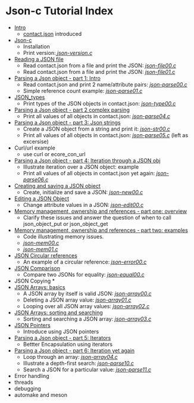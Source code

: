 # Json-c Tutorial Index

- [Intro](https://github.com/rbtylee/tutorial-jsonc/blob/master/tutorial/Intro.md)
    * [contact.json](https://github.com/rbtylee/tutorial-jsonc/blob/master/src/contact.json) introduced
- [Json-c](https://github.com/rbtylee/tutorial-jsonc/blob/master/tutorial/Json-c.md)
    * Installation
    * Print version:[ _*json-version.c*_](https://github.com/rbtylee/tutorial-jsonc/blob/master/src/json-version.c)
- [Reading a JSON file](https://github.com/rbtylee/tutorial-jsonc/blob/master/tutorial/File.md)
    * Read contact.json from a file and print the JSON: [_*json-file00.c*_](https://github.com/rbtylee/tutorial-jsonc/blob/master/src/json-file00.c)
    * Read contact.json from a file and print the JSON: [_*json-file01.c*_](https://github.com/rbtylee/tutorial-jsonc/blob/master/src/json-file01.c)
- [Parsing a Json object - part 1: Intro](https://github.com/rbtylee/tutorial-jsonc/blob/master/tutorial/legacy.md)
    * Read contact.json  and print 2 name/attribute pairs: [_*json-parse00.c*_](https://github.com/rbtylee/tutorial-jsonc/blob/master/src/json-parse00.c)
    * Simple reference count example: [_*json-parse01.c*_](https://github.com/rbtylee/tutorial-jsonc/blob/master/src/json-parse01.c)
- [JSON_types](https://github.com/rbtylee/tutorial-jsonc/blob/master/tutorial/types.md)
    * Print types of the JSON objects in contact.json: [_*json-type00.c*_](https://github.com/rbtylee/tutorial-jsonc/blob/master/src/json-type00.c)
- [Parsing a Json object - part 2 complex parsing](https://github.com/rbtylee/tutorial-jsonc/blob/master/tutorial/parsing2.md)
    * Print all values of all objects in contact.json: [_*json-parse04.c*_](https://github.com/rbtylee/tutorial-jsonc/blob/master/src/json-parse04.c)
- [Parsing a Json object - part 3: Json strings](https://github.com/rbtylee/tutorial-jsonc/blob/master/tutorial/parsing3.md)
    * Create a JSON object from a string and print it: [_*json-str00.c*_](https://github.com/rbtylee/tutorial-jsonc/blob/master/src/json-str00.c)
    * Print all values of all objects in contact.json: [_*json-parse05.c*_](https://github.com/rbtylee/tutorial-jsonc/blob/master/src/json-parse05.c) (left as excersise)
- Curl/url example
    * use curl or ecore_con_url
- [Parsing a Json object - part 4: Iteration through a JSON obj](https://github.com/rbtylee/tutorial-jsonc/blob/master/tutorial/parsing4.md)
    * Illustrate iteration over a JSON object: example
    * Print all values of all objects in contact.json yet again: [_*json-parse06.c*_](https://github.com/rbtylee/tutorial-jsonc/blob/master/src/json-parse06.c)
- [Creating and saving a JSON object](https://github.com/rbtylee/tutorial-jsonc/blob/master/tutorial/new.md)
    * Create, initialize and save a JSON: [_*json-new00.c*_](https://github.com/rbtylee/tutorial-jsonc/blob/master/src/json-new00.c)
- [Editing a JSON Object](https://github.com/rbtylee/tutorial-jsonc/blob/master/tutorial/edit.md)
    * Change attribute values in a JSON: [_*json-edit00.c*_](https://github.com/rbtylee/tutorial-jsonc/blob/master/src/json-edit00.c)
- [Memory management, ownership and references - part one: overview](https://github.com/rbtylee/tutorial-jsonc/blob/master/tutorial/memory.md)
    * Clarify these issues and answer the question of when to call json_object_put or json_object_get
- [Memory management, ownership and references - part two: examples](https://github.com/rbtylee/tutorial-jsonc/blob/master/tutorial/memory01.md)
    * Code illustrating memory issues.
    * [_*json-mem00.c*_](https://github.com/rbtylee/tutorial-jsonc/blob/master/src/json-mem00.c)
    * [_*json-mem01.c*_](https://github.com/rbtylee/tutorial-jsonc/blob/master/src/json-mem01.c)
- [JSON Circular references](https://github.com/rbtylee/tutorial-jsonc/blob/master/tutorial/circular01.md)
    * An example of a circular reference: [_*json-error00.c*_](https://github.com/rbtylee/tutorial-jsonc/blob/master/src/json-error00.c)
- [JSON Comparison](https://github.com/rbtylee/tutorial-jsonc/blob/master/tutorial/equal.md)
    * Compare two JSONs for equality: [_*json-equal00.c*_](https://github.com/rbtylee/tutorial-jsonc/blob/master/src/json-equal00.c)
- JSON Copying
   *
- [JSON Arrays: basics](https://github.com/rbtylee/tutorial-jsonc/blob/master/tutorial/list.md)
    * A JSON array by itself is valid JSON: [_*json-array00.c*_](https://github.com/rbtylee/tutorial-jsonc/blob/master/src/json-array00.c)
    * Deleting a JSON array value: [_*json-array01.c*_](https://github.com/rbtylee/tutorial-jsonc/blob/master/src/json-array01.c)
    * Looping over all JSON array values: [_*json-array02.c*_](https://github.com/rbtylee/tutorial-jsonc/blob/master/src/json-array02.c)
- [JSON Arrays: sorting and searching](https://github.com/rbtylee/tutorial-jsonc/blob/master/tutorial/sort.md)
    * Sorting and searching a JSON array: [_*json-array03.c*_](https://github.com/rbtylee/tutorial-jsonc/blob/master/src/json-array03.c)
- [JSON Pointers](https://github.com/rbtylee/tutorial-jsonc/blob/master/tutorial/edit2.md)
    * Introduce using JSON pointers
- [Parsing a Json object - part 5: Iterators](https://github.com/rbtylee/tutorial-jsonc/blob/master/tutorial/parsing5.md)
    * Bettter Encapsulation using iterators
- [Parsing a Json object - part 6: Iteration yet again](https://github.com/rbtylee/tutorial-jsonc/blob/master/tutorial/parsing6.md)
    * Loop through an array: [_*json-array04.c*_](https://github.com/rbtylee/tutorial-jsonc/blob/master/src/json-array04.c)
    * Illustrate a depth-first search: [_*json-parse10.c*_](https://github.com/rbtylee/tutorial-jsonc/blob/master/src/json-parse10.c)
    * Search a JSON for a particular value: [_*json-parse11.c*_](https://github.com/rbtylee/tutorial-jsonc/blob/master/src/json-parse11.c)
- Error handling
- threads 
- debugging
- automake and meson

